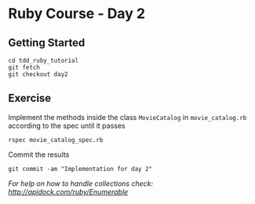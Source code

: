 # Ruby Course - Day 2

## Getting Started

    cd tdd_ruby_tutorial
    git fetch
    git checkout day2

## Exercise

Implement the methods inside the class `MovieCatalog` in `movie_catalog.rb` according to the spec until it passes

    rspec movie_catalog_spec.rb

Commit the results

    git commit -am "Implementation for day 2"

*For help on how to handle collections check: <http://apidock.com/ruby/Enumerable>*
